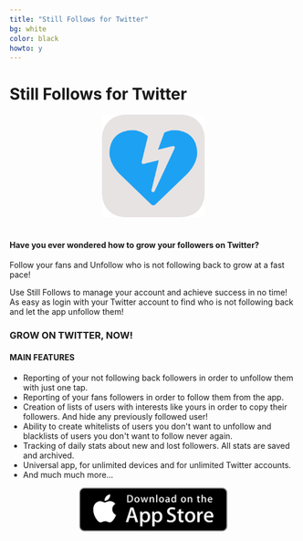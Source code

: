```yaml
---
title: "Still Follows for Twitter"
bg: white
color: black
howto: y
---
```


# Still Follows for Twitter

<center><img src="/img/Icon-Follows-512.png" width="180" /></center>

<br>

#### Have you ever wondered how to grow your followers on Twitter?

Follow your fans and Unfollow who is not following back to grow at a fast pace!

Use Still Follows to manage your account and achieve success in no time! As easy as login with your Twitter account to find who is not following back and let the app unfollow them!

### GROW ON TWITTER, NOW!

#### MAIN FEATURES

- Reporting of your not following back followers in order to unfollow them with just one tap.
- Reporting of your fans followers in order to follow them from the app.
- Creation of lists of users with interests like yours in order to copy their followers. And hide any previously followed user!
- Ability to create whitelists of users you don't want to unfollow and blacklists of users you don't want to follow never again. 
- Tracking of daily stats about new and lost followers. All stats are saved and archived.
- Universal app, for unlimited devices and for unlimited Twitter accounts.
- And much much more…

<center><a href="https://itunes.apple.com/app/still-follows/id1136209740?ct=web&mt=8&at=1000lom5"><img src="img/Download_on_the_App_Store_Badge_US-UK_135x40.svg" width="260"></a></center>